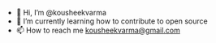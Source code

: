 - 👋 Hi, I’m @kousheekvarma
- 🌱 I’m currently learning how to contribute to open source
- 📫 How to reach me kousheekvarma@gmail.com


<!---
kousheekvarma/kousheekvarma is a ✨ special ✨ repository because its `README.md` (this file) appears on your GitHub profile.
You can click the Preview link to take a look at your changes.
--->
